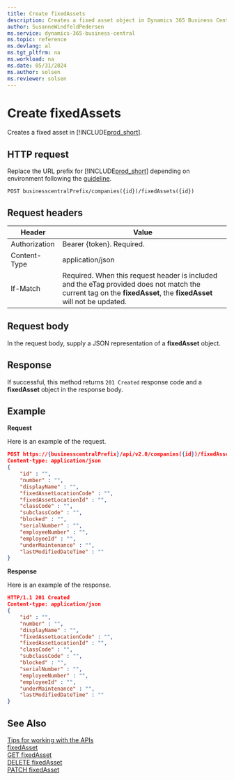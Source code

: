 ```yaml
---
title: Create fixedAssets
description: Creates a fixed asset object in Dynamics 365 Business Central.
author: SusanneWindfeldPedersen
ms.service: dynamics-365-business-central
ms.topic: reference
ms.devlang: al
ms.tgt_pltfrm: na
ms.workload: na
ms.date: 05/31/2024
ms.author: solsen
ms.reviewer: solsen
---
```


<!-- NOTE: This article is an auto-generated stub from the metadata file. -->
<!-- The sections marked with an EDIT_IS_REQUIRED require manual editing. -->
# Create fixedAssets

Creates a fixed asset in [!INCLUDE[prod_short](../../../includes/prod_short.md)].

## HTTP request

Replace the URL prefix for [!INCLUDE[prod_short](../../../includes/prod_short.md)] depending on environment following the [guideline](../../v2.0/endpoints-apis-for-dynamics.md).
<!-- START>EDIT_IS_REQUIRED. There URL for accessing the endpoint might be different or there might be more than one -->
```
POST businesscentralPrefix/companies({id})/fixedAssets({id})
```
<!-- END>EDIT_IS_REQUIRED -->
## Request headers

|Header|Value|
|------|-----|
|Authorization  |Bearer {token}. Required. |
|Content-Type  |application/json|
|If-Match      |Required. When this request header is included and the eTag provided does not match the current tag on the **fixedAsset**, the **fixedAsset** will not be updated. |

## Request body

In the request body, supply a JSON representation of a **fixedAsset** object.

## Response

If successful, this method returns ```201 Created``` response code and a **fixedAsset** object in the response body.


## Example

**Request**

Here is an example of the request.
<!-- START>EDIT_IS_REQUIRED. There URL for accessing the endpoint might be different. Fill in the property values -->
```json
POST https://{businesscentralPrefix}/api/v2.0/companies({id})/fixedAssets({id})
Content-type: application/json
{
    "id" : "",
    "number" : "",
    "displayName" : "",
    "fixedAssetLocationCode" : "",
    "fixedAssetLocationId" : "",
    "classCode" : "",
    "subclassCode" : "",
    "blocked" : "",
    "serialNumber" : "",
    "employeeNumber" : "",
    "employeeId" : "",
    "underMaintenance" : "",
    "lastModifiedDateTime" : ""
}
```
<!-- END>EDIT_IS_REQUIRED -->
**Response**

Here is an example of the response.
<!-- START>EDIT_IS_REQUIRED. Fill in values for properties -->
```json
HTTP/1.1 201 Created
Content-type: application/json
{
    "id" : "",
    "number" : "",
    "displayName" : "",
    "fixedAssetLocationCode" : "",
    "fixedAssetLocationId" : "",
    "classCode" : "",
    "subclassCode" : "",
    "blocked" : "",
    "serialNumber" : "",
    "employeeNumber" : "",
    "employeeId" : "",
    "underMaintenance" : "",
    "lastModifiedDateTime" : ""
}
```
<!-- END>EDIT_IS_REQUIRED -->
## See Also

[Tips for working with the APIs](/dynamics365/business-central/dev-itpro/developer/devenv-connect-apps-tips)  
[fixedAsset](../resources/dynamics_fixedAsset.md)  
[GET fixedAsset](dynamics_fixedasset_get.md)  
[DELETE fixedAsset](dynamics_fixedasset_delete.md)  
[PATCH fixedAsset](dynamics_fixedasset_update.md)  
